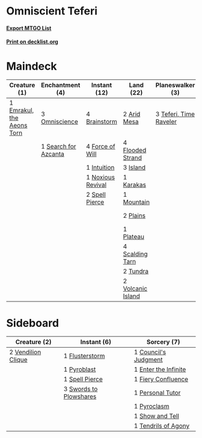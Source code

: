 # Omniscient Teferi

#### [Export MTGO List](../collection/Omniscient%20Teferi/Omniscient%20Teferi.txt)
#### [Print on decklist.org](http://decklist.org/?deckmain=2%09Arid%20Mesa%0A4%09Brainstorm%0A4%09Burning%20Wish%0A1%09Emrakul,%20the%20Aeons%20Torn%0A1%09Entreat%20the%20Angels%0A4%09Flooded%20Strand%0A4%09Force%20of%20Will%0A1%09Intuition%0A3%09Island%0A1%09Karakas%0A1%09Mountain%0A1%09Noxious%20Revival%0A3%09Omniscience%0A2%09Plains%0A1%09Plateau%0A4%09Ponder%0A3%09Preordain%0A4%09Scalding%20Tarn%0A1%09Search%20for%20Azcanta%0A3%09Show%20and%20Tell%0A2%09Spell%20Pierce%0A3%09Teferi,%20Time%20Raveler%0A3%09Terminus%0A2%09Tundra%0A2%09Volcanic%20Island&deckside=1%09Council's%20Judgment%0A1%09Enter%20the%20Infinite%0A1%09Fiery%20Confluence%0A1%09Flusterstorm%0A1%09Personal%20Tutor%0A1%09Pyroblast%0A1%09Pyroclasm%0A1%09Show%20and%20Tell%0A1%09Spell%20Pierce%0A3%09Swords%20to%20Plowshares%0A1%09Tendrils%20of%20Agony%0A2%09Vendilion%20Clique)
# Maindeck

|                                            Creature (1)                                            |                                        Enchantment (4)                                        |                                        Instant (12)                                        |                                         Land (22)                                         |                                        Planeswalker (3)                                         |                                         Sorcery (18)                                          |
|----------------------------------------------------------------------------------------------------|-----------------------------------------------------------------------------------------------|--------------------------------------------------------------------------------------------|-------------------------------------------------------------------------------------------|-------------------------------------------------------------------------------------------------|-----------------------------------------------------------------------------------------------|
|1 [Emrakul, the Aeons Torn](http://gatherer.wizards.com/Pages/Card/Details.aspx?multiverseid=397905)|3 [Omniscience](http://gatherer.wizards.com/Pages/Card/Details.aspx?multiverseid=288937)       |4 [Brainstorm](http://gatherer.wizards.com/Pages/Card/Details.aspx?multiverseid=3897)       |2 [Arid Mesa](http://gatherer.wizards.com/Pages/Card/Details.aspx?multiverseid=405092)     |3 [Teferi, Time Raveler](http://gatherer.wizards.com/Pages/Card/Details.aspx?multiverseid=461148)|4 [Burning Wish](http://gatherer.wizards.com/Pages/Card/Details.aspx?multiverseid=416909)      |
|                                                                                                    |1 [Search for Azcanta](http://gatherer.wizards.com/Pages/Card/Details.aspx?multiverseid=435226)|4 [Force of Will](http://gatherer.wizards.com/Pages/Card/Details.aspx?multiverseid=3107)    |4 [Flooded Strand](http://gatherer.wizards.com/Pages/Card/Details.aspx?multiverseid=405098)|                                                                                                 |1 [Entreat the Angels](http://gatherer.wizards.com/Pages/Card/Details.aspx?multiverseid=247426)|
|                                                                                                    |                                                                                               |1 [Intuition](http://gatherer.wizards.com/Pages/Card/Details.aspx?multiverseid=4707)        |3 [Island](http://gatherer.wizards.com/Pages/Card/Details.aspx?multiverseid=439857)        |                                                                                                 |4 [Ponder](http://gatherer.wizards.com/Pages/Card/Details.aspx?multiverseid=451051)            |
|                                                                                                    |                                                                                               |1 [Noxious Revival](http://gatherer.wizards.com/Pages/Card/Details.aspx?multiverseid=230067)|1 [Karakas](http://gatherer.wizards.com/Pages/Card/Details.aspx?multiverseid=413782)       |                                                                                                 |3 [Preordain](http://gatherer.wizards.com/Pages/Card/Details.aspx?multiverseid=405347)         |
|                                                                                                    |                                                                                               |2 [Spell Pierce](http://gatherer.wizards.com/Pages/Card/Details.aspx?multiverseid=425876)   |1 [Mountain](http://gatherer.wizards.com/Pages/Card/Details.aspx?multiverseid=439859)      |                                                                                                 |3 [Show and Tell](http://gatherer.wizards.com/Pages/Card/Details.aspx?multiverseid=416878)     |
|                                                                                                    |                                                                                               |                                                                                            |2 [Plains](http://gatherer.wizards.com/Pages/Card/Details.aspx?multiverseid=439856)        |                                                                                                 |3 [Terminus](http://gatherer.wizards.com/Pages/Card/Details.aspx?multiverseid=262703)          |
|                                                                                                    |                                                                                               |                                                                                            |1 [Plateau](http://gatherer.wizards.com/Pages/Card/Details.aspx?multiverseid=880)          |                                                                                                 |                                                                                               |
|                                                                                                    |                                                                                               |                                                                                            |4 [Scalding Tarn](http://gatherer.wizards.com/Pages/Card/Details.aspx?multiverseid=405107) |                                                                                                 |                                                                                               |
|                                                                                                    |                                                                                               |                                                                                            |2 [Tundra](http://gatherer.wizards.com/Pages/Card/Details.aspx?multiverseid=885)           |                                                                                                 |                                                                                               |
|                                                                                                    |                                                                                               |                                                                                            |2 [Volcanic Island](http://gatherer.wizards.com/Pages/Card/Details.aspx?multiverseid=887)  |                                                                                                 |                                                                                               |


# Sideboard

|                                        Creature (2)                                         |                                         Instant (6)                                          |                                          Sorcery (7)                                          |
|---------------------------------------------------------------------------------------------|----------------------------------------------------------------------------------------------|-----------------------------------------------------------------------------------------------|
|2 [Vendilion Clique](http://gatherer.wizards.com/Pages/Card/Details.aspx?multiverseid=442065)|1 [Flusterstorm](http://gatherer.wizards.com/Pages/Card/Details.aspx?multiverseid=228255)     |1 [Council's Judgment](http://gatherer.wizards.com/Pages/Card/Details.aspx?multiverseid=382239)|
|                                                                                             |1 [Pyroblast](http://gatherer.wizards.com/Pages/Card/Details.aspx?multiverseid=4083)          |1 [Enter the Infinite](http://gatherer.wizards.com/Pages/Card/Details.aspx?multiverseid=366411)|
|                                                                                             |1 [Spell Pierce](http://gatherer.wizards.com/Pages/Card/Details.aspx?multiverseid=425876)     |1 [Fiery Confluence](http://gatherer.wizards.com/Pages/Card/Details.aspx?multiverseid=405230)  |
|                                                                                             |3 [Swords to Plowshares](http://gatherer.wizards.com/Pages/Card/Details.aspx?multiverseid=869)|1 [Personal Tutor](http://gatherer.wizards.com/Pages/Card/Details.aspx?multiverseid=184775)    |
|                                                                                             |                                                                                              |1 [Pyroclasm](http://gatherer.wizards.com/Pages/Card/Details.aspx?multiverseid=129801)         |
|                                                                                             |                                                                                              |1 [Show and Tell](http://gatherer.wizards.com/Pages/Card/Details.aspx?multiverseid=416878)     |
|                                                                                             |                                                                                              |1 [Tendrils of Agony](http://gatherer.wizards.com/Pages/Card/Details.aspx?multiverseid=45842)  |

